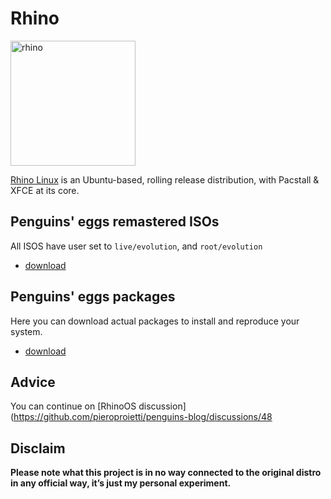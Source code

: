# Rhino
<img src="https://penguins-eggs.net/img/rhino.png" alt="rhino" width="200"/>

[Rhino Linux](https://rhinolinux.org/) is an Ubuntu-based, rolling release distribution, with Pacstall & XFCE at its core.

## Penguins' eggs remastered ISOs
All ISOS have user set to ```live/evolution```, and ```root/evolution```

* [download](https://drive.google.com/drive/folders/1mSKszldSaO3x4FMx6QXE0wwsz2BP92fm)

## Penguins' eggs packages
Here you can download actual packages to install and reproduce your system.

* [download](https://penguins-eggs.net/basket/index.php?p=packages%2Fdebs)

## Advice

You can continue on [RhinoOS discussion](https://github.com/pieroproietti/penguins-blog/discussions/48


## Disclaim
__Please note what this project is in no way connected to the original distro in any official way, it’s just my personal experiment.__

